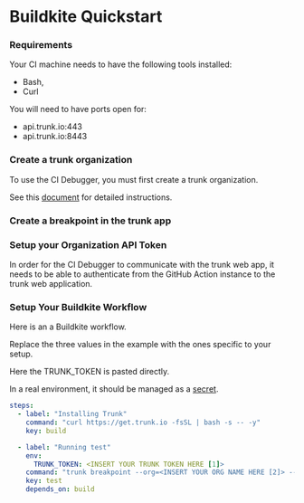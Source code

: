 # Buildkite Quickstart

### Requirements

Your CI machine needs to have the following tools installed:

- Bash,
- Curl

You will need to have ports open for:

- api.trunk.io:443
- api.trunk.io:8443

### Create a trunk organization

To use the CI Debugger, you must first create a trunk organization.

See this [document](../administration/organizations.md) for detailed instructions.

### Create a breakpoint in the trunk app

### Setup your Organization API Token

In order for the CI Debugger to communicate with the trunk web app, it needs to be able to authenticate from the GitHub Action instance to the trunk web application.

### Setup Your Buildkite Workflow

Here is an a Buildkite workflow.

Replace the three values in the example with the ones specific to your setup.

Here the TRUNK_TOKEN is pasted directly.

In a real environment, it should be managed as a [secret](https://buildkite.com/docs/pipelines/secrets).

```yaml
steps:
  - label: "Installing Trunk"
    command: "curl https://get.trunk.io -fsSL | bash -s -- -y"
    key: build

  - label: "Running test"
    env:
      TRUNK_TOKEN: <INSERT YOUR TRUNK TOKEN HERE [1]>
    command: "trunk breakpoint --org=<INSERT YOUR ORG NAME HERE [2]> --id=<Breakpoint Name [3]> -- /bin/false"
    key: test
    depends_on: build
```
